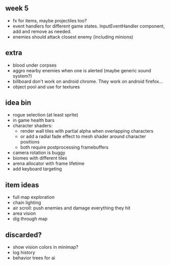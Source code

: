 ## week 5
- fx for items, maybe projectiles too?
- event handlers for different game states. InputEventHandler component, add and remove as needed.
- enemies should attack closest enemy (including minions)

## extra
- blood under corpses
- aggro nearby enemies when one is alerted (maybe generic sound system?)
- billboard don't work on android chrome. They work on android firefox...
- object pool and use for textures

## idea bin
- rogue selection (at least sprite)
- in game health bars
- character shaders:
  - render wall tiles with partial alpha when overlapping characters
  - or add a radial fade effect to mesh shader around character positions
  - both require postprocessing framebuffers
- camera rotation is buggy
- biomes with different tiles
- arena allocator with frame lifetime
- add keyboard targeting

## item ideas
- full map exploration
- chain lighting
- air scroll: push enemies and damage everything they hit
- area vision
- dig through map

## discarded?
- show vision colors in minimap?
- log history
- behavior trees for ai
